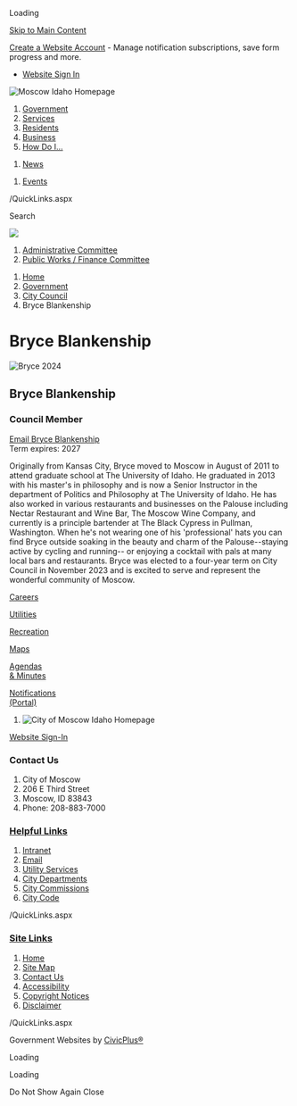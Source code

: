 Loading

[Skip to Main Content](https://www.ci.moscow.id.us/327/Bryce-Blankenship/)

[Create a Website Account](https://www.ci.moscow.id.us/MyAccount/ProfileCreate) - Manage notification subscriptions, save form progress and more.   

- [Website Sign In](https://www.ci.moscow.id.us/MyAccount)

![Moscow Idaho Homepage](https://www.ci.moscow.id.us/ImageRepository/Document?documentID=32525)

1. [Government](https://www.ci.moscow.id.us/27/Government)
2. [Services](https://www.ci.moscow.id.us/101/Services)
3. [Residents](https://www.ci.moscow.id.us/31/Residents)
4. [Business](https://www.ci.moscow.id.us/35/Business)
5. [How Do I...](https://www.ci.moscow.id.us/9/How-Do-I)

<!--THE END-->

1. [News](https://www.ci.moscow.id.us/civicalerts.aspx)

<!--THE END-->

1. [Events](https://www.ci.moscow.id.us/calendar.aspx)

/QuickLinks.aspx

Search

![](https://www.ci.moscow.id.us/ImageRepository/Document?documentID=32524)

1. [Administrative Committee](https://www.ci.moscow.id.us/333/Administrative-Committee)
2. [Public Works / Finance Committee](https://www.ci.moscow.id.us/335/Public-Works-Finance-Committee)

<!--THE END-->

1. [Home](https://www.ci.moscow.id.us)
2. [Government](https://www.ci.moscow.id.us/27/Government)
3. [City Council](https://www.ci.moscow.id.us/314/City-Council)
4. Bryce Blankenship

# Bryce Blankenship

![Bryce 2024](https://www.ci.moscow.id.us/ImageRepository/Document?documentID=31761 "Bryce 2024")

## Bryce Blankenship

### Council Member

[Email Bryce Blankenship](mailto:bblankenship@ci.moscow.id.us)  
Term expires: 2027

Originally from Kansas City, Bryce moved to Moscow in August of 2011 to attend graduate school at The University of Idaho. He graduated in 2013 with his master's in philosophy and is now a Senior Instructor in the department of Politics and Philosophy at The University of Idaho. He has also worked in various restaurants and businesses on the Palouse including Nectar Restaurant and Wine Bar, The Moscow Wine Company, and currently is a principle bartender at The Black Cypress in Pullman, Washington. When he's not wearing one of his 'professional' hats you can find Bryce outside soaking in the beauty and charm of the Palouse--staying active by cycling and running-- or enjoying a cocktail with pals at many local bars and restaurants. Bryce was elected to a four-year term on City Council in November 2023 and is excited to serve and represent the wonderful community of Moscow. 

[Careers](https://www.ci.moscow.id.us/348/Human-Resources)

[Utilities](https://www.ci.moscow.id.us/1115/Utility-Billing)

[Recreation](https://www.ci.moscow.id.us/1081/Recreation)

[Maps](https://www.ci.moscow.id.us/361/Maps)

[Agendas  
&amp; Minutes](https://www.ci.moscow.id.us/581/Agendas-and-Minutes)

[Notifications  
(Portal)](https://portal.civicplus.com/ID-Moscow/dashboard)

1. ![City of Moscow Idaho Homepage](https://www.ci.moscow.id.us/ImageRepository/Document?documentId=32648)

[Website Sign-In](https://www.ci.moscow.id.us/myaccount)

### Contact Us

1. City of Moscow
2. 206 E Third Street
3. Moscow, ID 83843
4. Phone: 208-883-7000

### [Helpful Links](https://www.ci.moscow.id.us/QuickLinks.aspx?CID=17)

1. [Intranet](https://www.ci.moscow.id.us/72/Intranet)
2. [Email](https://outlook.office.com/mail/@CityofMoscow625.mail.onmicrosoft.com)
3. [Utility Services](https://www.ci.moscow.id.us/1115/Utility-Billing)
4. [City Departments](https://www.ci.moscow.id.us/101/Services)
5. [City Commissions](https://www.ci.moscow.id.us/353/City-Commissions)
6. [City Code](https://www.ci.moscow.id.us/393/City-Code)

/QuickLinks.aspx

### [Site Links](https://www.ci.moscow.id.us/QuickLinks.aspx?CID=18)

1. [Home](https://www.ci.moscow.id.us)
2. [Site Map](https://www.ci.moscow.id.us/sitemap)
3. [Contact Us](https://www.ci.moscow.id.us/directory)
4. [Accessibility](https://www.ci.moscow.id.us/accessibility)
5. [Copyright Notices](https://www.ci.moscow.id.us/site/copyright)
6. [Disclaimer](https://www.ci.moscow.id.us/privacy)

/QuickLinks.aspx

Government Websites by [CivicPlus®](https://connect.civicplus.com/referral)

Loading

Loading

Do Not Show Again Close